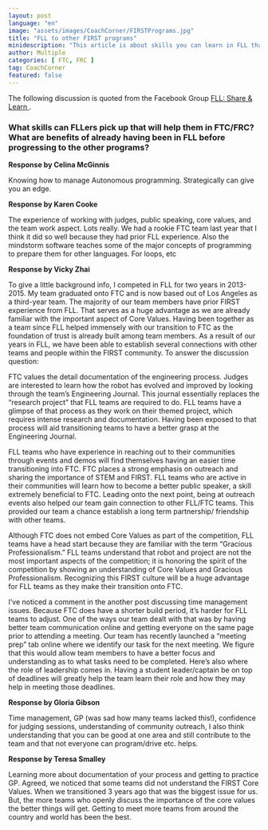 ```yaml
---
layout: post
language: "en"
image: "assets/images/CoachCorner/FIRSTPrograms.jpg"
title: "FLL to other FIRST programs"
minidescription: "This article is about skills you can learn in FLL that you can use in other programs."
author: Multiple
categories: [ FTC, FRC ]
tag: CoachCorner
featured: false
---
```


The following discussion is quoted from the Facebook Group <a href="https://www.facebook.com/groups/FLLShareandLearn/">FLL: Share & Learn </a>.

### What skills can FLLers pick up that will help them in FTC/FRC? What are benefits of already having been in FLL before progressing to the other programs?

**Response by Celina McGinnis**

Knowing how to manage Autonomous programming. Strategically can give you an edge.

**Response by Karen Cooke**

The experience of working with judges, public speaking, core values, and the team work aspect. Lots really. We had a rookie FTC team last year that I think it did so well because they had prior FLL experience. Also the mindstorm software teaches some of the major concepts of programming to prepare them for other languages. For loops, etc

**Response by Vicky Zhai**

To give a little background info, I competed in FLL for two years in 2013-2015. My team graduated onto FTC and is now based out of Los Angeles as a third-year team. The majority of our team members have prior FIRST experience from FLL. That serves as a huge advantage as we are already familiar with the important aspect of Core Values. Having been together as a team since FLL helped immensely with our transition to FTC as the foundation of trust is already built among team members. As a result of our years in FLL, we have been able to establish several connections with other teams and people within the FIRST community. To answer the discussion question:

FTC values the detail documentation of the engineering process. Judges are interested to learn how the robot has evolved and improved by looking through the team’s Engineering Journal. This journal essentially replaces the “research project” that FLL teams are required to do. FLL teams have a glimpse of that process as they work on their themed project, which requires intense research and documentation. Having been exposed to that process will aid transitioning teams to have a better grasp at the Engineering Journal.

FLL teams who have experience in reaching out to their communities through events and demos will find themselves having an easier time transitioning into FTC. FTC places a strong emphasis on outreach and sharing the importance of STEM and FIRST. FLL teams who are active in their communities will learn how to become a better public speaker, a skill extremely beneficial to FTC. Leading onto the next point, being at outreach events also helped our team gain connection to other FLL/FTC teams. This provided our team a chance establish a long term partnership/ friendship with other teams.

Although FTC does not embed Core Values as part of the competition, FLL teams have a head start because they are familiar with the term “Gracious Professionalism.” FLL teams understand that robot and project are not the most important aspects of the competition; it is honoring the spirit of the competition by showing an understanding of Core Values and Gracious Professionalism. Recognizing this FIRST culture will be a huge advantage for FLL teams as they make their transition onto FTC.

 I’ve noticed a comment in the another post discussing time management issues. Because FTC does have a shorter build period, it’s harder for FLL teams to adjust. One of the ways our team dealt with that was by having better team communication online and getting everyone on the same page prior to attending a meeting. Our team has recently launched a “meeting prep” tab online where we identify our task for the next meeting. We figure that this would allow team members to have a better focus and understanding as to what tasks need to be completed. Here’s also where the role of leadership comes in. Having a student leader/captain be on top of deadlines will greatly help the team learn their role and how they may help in meeting those deadlines.

**Response by Gloria Gibson**

Time management, GP (was sad how many teams lacked this!), confidence for judging sessions, understanding of community outreach, I also think understanding that you can be good at one area and still contribute to the team and that not everyone can program/drive etc. helps.

**Response by Teresa Smalley**

Learning more about documentation of your process and getting to practice GP. Agreed, we noticed that some teams did not understand the FIRST Core Values. When we transitioned 3 years ago that was the biggest issue for us. But, the more teams who openly discuss the importance of the core values the better things will get. Getting to meet more teams from around the country and world has been the best.
